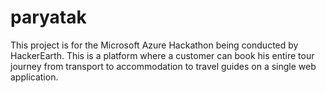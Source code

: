 # paryatak
This project is for the Microsoft Azure Hackathon being conducted by HackerEarth. This is a platform where a customer can book his entire tour journey from transport to accommodation to travel guides on a single web application.
